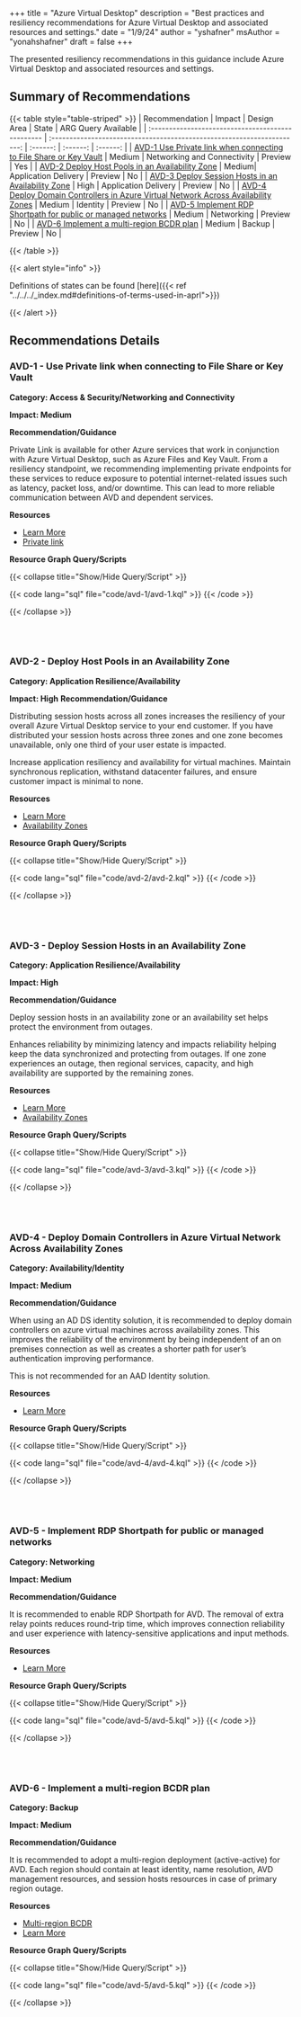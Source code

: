 +++
title = "Azure Virtual Desktop"
description = "Best practices and resiliency recommendations for Azure Virtual Desktop and associated resources and settings."
date = "1/9/24"
author = "yshafner"
msAuthor = "yonahshafner"
draft = false
+++

The presented resiliency recommendations in this guidance include Azure Virtual Desktop and associated resources and settings.

## Summary of Recommendations

{{< table style="table-striped" >}}
|  Recommendation                                   |      Impact         |  Design Area         |  State            | ARG Query Available |
| :------------------------------------------------ | :---------------------------------------------------------------------: | :------:        | :------:          | :------:          |
| [AVD-1 Use Private link when connecting to File Share or Key Vault](#avd-1---use-private-link-when-connecting-to-file-share-or-key-vault)    | Medium | Networking and Connectivity |  Preview  |        Yes         |
| [AVD-2 Deploy Host Pools in an Availability Zone](#avd-2---deploy-host-pools-in-an-availability-zone)  | Medium|  Application Delivery | Preview |       No        |
| [AVD-3 Deploy Session Hosts in an Availability Zone](#avd-3---deploy-session-hosts-in-an-availability-zone)  | High |  Application Delivery | Preview |       No        |
| [AVD-4 Deploy Domain Controllers in Azure Virtual Network Across Availability Zones](#avd-4---deploy-domain-controllers-in-azure-virtual-network-across-availability-zones)  | Medium |  Identity | Preview |       No        |
| [AVD-5 Implement RDP Shortpath for public or managed networks](#avd-5---implement-rdp-shortpath-for-public-or-managed-networks)  | Medium |  Networking | Preview |       No        |
| [AVD-6 Implement a multi-region BCDR plan](#avd-6---implement-a-multi-region-bcdr-plan)  | Medium |  Backup | Preview |       No        |


{{< /table >}}

{{< alert style="info" >}}

Definitions of states can be found [here]({{< ref "../../../_index.md#definitions-of-terms-used-in-aprl">}})

{{< /alert >}}

## Recommendations Details

### AVD-1 - Use Private link when connecting to File Share or Key Vault

**Category: Access & Security/Networking and Connectivity**

**Impact: Medium**

**Recommendation/Guidance**

Private Link is available for other Azure services that work in conjunction with Azure Virtual Desktop, such as Azure Files and Key Vault. From a resiliency standpoint, we recommending implementing private endpoints for these services to reduce exposure to potential internet-related issues such as latency, packet loss, and/or downtime. This can lead to more reliable communication between AVD and dependent services.

**Resources**

- [Learn More](https://learn.microsoft.com/en-us/azure/well-architected/azure-virtual-desktop/networking#private-endpoints-private-link)
- [Private link](https://learn.microsoft.com/en-us/azure/well-architected/azure-virtual-desktop/networking#private-endpoints-private-link)

**Resource Graph Query/Scripts**

{{< collapse title="Show/Hide Query/Script" >}}

{{< code lang="sql" file="code/avd-1/avd-1.kql" >}} {{< /code >}}

{{< /collapse >}}

<br><br>

### AVD-2 - Deploy Host Pools in an Availability Zone

**Category: Application Resilience/Availability**

**Impact: High**
**Recommendation/Guidance**

Distributing session hosts across all zones increases the resiliency of your overall Azure Virtual Desktop service to your end customer. If you have distributed your session hosts across three zones and one zone becomes unavailable, only one third of your user estate is impacted.

Increase application resiliency and availability for virtual machines. Maintain synchronous replication, withstand datacenter failures, and ensure customer impact is minimal to none.

**Resources**

- [Learn More](https://techcommunity.microsoft.com/t5/azure-virtual-desktop-blog/announcing-general-availability-of-support-for-azure/ba-p/3636262#:~:text=By%20distributing%20your%20session%20hosts%20across%20all%20zones,one%20third%20of%20your%20user%20estate%20is%20impacted.)
- [Availability Zones](https://learn.microsoft.com/en-us/azure/well-architected/reliability/regions-availability-zones)

**Resource Graph Query/Scripts**

{{< collapse title="Show/Hide Query/Script" >}}

{{< code lang="sql" file="code/avd-2/avd-2.kql" >}} {{< /code >}}

{{< /collapse >}}

<br><br>

### AVD-3 - Deploy Session Hosts in an Availability Zone

**Category: Application Resilience/Availability**

**Impact: High**

**Recommendation/Guidance**

Deploy session hosts in an availability zone or an availability set helps protect the environment from outages.

Enhances reliability by minimizing latency and impacts reliability helping keep the data synchronized and protecting from outages. If one zone experiences an outage, then regional services, capacity, and high availability are supported by the remaining zones.

**Resources**

- [Learn More](https://learn.microsoft.com/en-us/azure/well-architected/azure-virtual-desktop/application-delivery#session-host-settings)
- [Availability Zones](https://learn.microsoft.com/en-us/azure/well-architected/azure-virtual-desktop/application-delivery#session-host-settings)

**Resource Graph Query/Scripts**

{{< collapse title="Show/Hide Query/Script" >}}

{{< code lang="sql" file="code/avd-3/avd-3.kql" >}} {{< /code >}}

{{< /collapse >}}

<br><br>

### AVD-4 - Deploy Domain Controllers in Azure Virtual Network Across Availability Zones

**Category: Availability/Identity**

**Impact: Medium**

**Recommendation/Guidance**

When using an AD DS identity solution, it is recommended to deploy domain controllers on azure virtual machines across availability zones. This improves the reliability of the environment by being independent of an on premises connection as well as creates a shorter path for user’s authentication improving performance.

This is not recommended for an AAD Identity solution.

**Resources**

- [Learn More](https://learn.microsoft.com/en-us/azure/architecture/example-scenario/identity/adds-extend-domain#reliability)

**Resource Graph Query/Scripts**

{{< collapse title="Show/Hide Query/Script" >}}

{{< code lang="sql" file="code/avd-4/avd-4.kql" >}} {{< /code >}}

{{< /collapse >}}

<br><br>

### AVD-5 - Implement RDP Shortpath for public or managed networks

**Category: Networking**

**Impact: Medium**

**Recommendation/Guidance**

It is recommended to enable RDP Shortpath for AVD. The removal of extra relay points reduces round-trip time, which improves connection reliability and user experience with latency-sensitive applications and input methods.

**Resources**

- [Learn More](https://learn.microsoft.com/en-us/azure/virtual-desktop/rdp-shortpath?tabs=managed-networks)

**Resource Graph Query/Scripts**

{{< collapse title="Show/Hide Query/Script" >}}

{{< code lang="sql" file="code/avd-5/avd-5.kql" >}} {{< /code >}}

{{< /collapse >}}

<br><br>

### AVD-6 - Implement a multi-region BCDR plan

**Category: Backup**

**Impact: Medium**

**Recommendation/Guidance**

It is recommended to adopt a multi-region deployment (active-active) for AVD. Each region should contain at least identity, name resolution, AVD management resources, and session hosts resources in case of primary region outage.

**Resources**

- [Multi-region BCDR](https://learn.microsoft.com/en-us/azure/architecture/example-scenario/wvd/azure-virtual-desktop-multi-region-bcdr)
- [Learn More](https://learn.microsoft.com/en-us/azure/well-architected/azure-virtual-desktop/business-continuity#active-active-scenarios)


**Resource Graph Query/Scripts**

{{< collapse title="Show/Hide Query/Script" >}}

{{< code lang="sql" file="code/avd-5/avd-5.kql" >}} {{< /code >}}

{{< /collapse >}}

<br><br>
